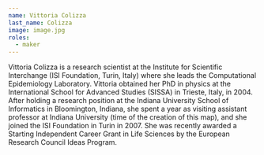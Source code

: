 ```yaml
---
name: Vittoria Colizza
last_name: Colizza
image: image.jpg
roles:
  - maker
---
```

Vittoria Colizza is a research scientist at the Institute for Scientific Interchange (ISI Foundation, Turin, Italy) where she leads the Computational Epidemiology Laboratory. Vittoria obtained her PhD in physics at the International School for Advanced Studies (SISSA) in Trieste, Italy, in 2004. After holding a research position at the Indiana University School of Informatics in Bloomington, Indiana, she spent a year as visiting assistant professor at Indiana University (time of the creation of this map), and she joined the ISI Foundation in Turin in 2007. She was recently awarded a Starting Independent Career Grant in Life Sciences by the European Research Council Ideas Program.
